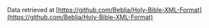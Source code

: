 Data retrieved at [https://github.com/Beblia/Holy-Bible-XML-Format](https://github.com/Beblia/Holy-Bible-XML-Format)
